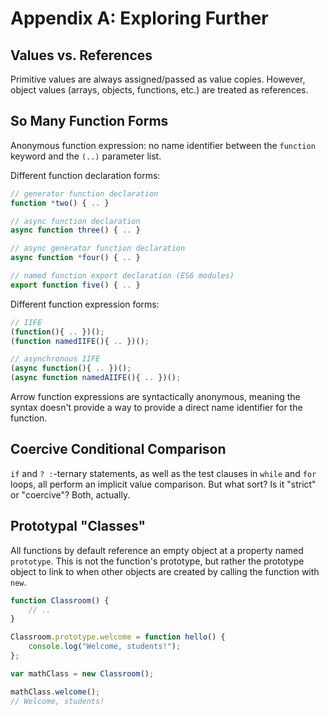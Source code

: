 # Appendix A: Exploring Further

## Values vs. References

Primitive values are always assigned/passed as value copies. However, object values (arrays, objects, functions, etc.) are treated as references.

## So Many Function Forms

Anonymous function expression: no name identifier between the `function` keyword and the `(..)` parameter list.

Different function declaration forms:

```js
// generator function declaration
function *two() { .. }

// async function declaration
async function three() { .. }

// async generator function declaration
async function *four() { .. }

// named function export declaration (ES6 modules)
export function five() { .. }
```

Different function expression forms:

```js
// IIFE
(function(){ .. })();
(function namedIIFE(){ .. })();

// asynchronous IIFE
(async function(){ .. })();
(async function namedAIIFE(){ .. })();
```

Arrow function expressions are syntactically anonymous, meaning the syntax doesn't provide a way to provide a direct name identifier for the function.

## Coercive Conditional Comparison

`if` and `? :`-ternary statements, as well as the test clauses in `while` and `for` loops, all perform an implicit value comparison. But what sort? Is it "strict" or "coercive"? Both, actually.

## Prototypal "Classes"

All functions by default reference an empty object at a property named `prototype`. This is not the function's prototype, but rather the prototype object to link to when other objects are created by calling the function with `new`.



```js
function Classroom() {
    // ..
}

Classroom.prototype.welcome = function hello() {
    console.log("Welcome, students!");
};

var mathClass = new Classroom();

mathClass.welcome();
// Welcome, students!
```

